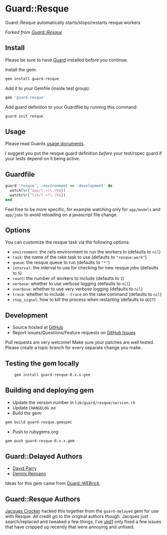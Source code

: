 # Guard::Resque

Guard::Resque automatically starts/stops/restarts resque workers

*Forked from [Guard::Resque](http://github.com/railsjedi/guard-resque)*

## Install

Please be sure to have [Guard](http://github.com/guard/guard) installed before you continue.

Install the gem:

```bash
gem install guard-resque
```

Add it to your Gemfile (inside test group):

```bash
gem 'guard-resque'
```

Add guard definition to your Guardfile by running this command:

```bash
guard init resque
```

## Usage

Please read Guards [usage documents](http://github.com/guard/guard#readme).

I suggest you put the resque guard definition *before* your test/rspec guard if your tests depend on it being active.

## Guardfile

```ruby
guard 'resque', :environment => 'development' do
  watch(%r{^app/(.+)\.rb$})
  watch(%r{^lib/(.+)\.rb$})
end
```

Feel free to be more specific, for example watching only for `app/models` and `app/jobs` to avoid reloading on a javascript file change.

## Options

You can customize the resque task via the following options:

* `environment`: the rails environment to run the workers in (defaults to `nil`)
* `task`: the name of the rake task to use (defaults to `"resque:work"`)
* `queue`: the resque queue to run (defaults to `"*"`)
* `interval`: the interval to use for checking for new resque jobs (defaults to `5`)
* `count`: the number of workers to include (defaults to `1`)
* `verbose`: whether to use verbose logging (defaults to `nil`)
* `vverbose`: whether to use very verbose logging (defaults to `nil`)
* `trace`: whether to include `--trace` on the rake command (defaults to `nil`)
* `stop_signal`: how to kill the process when restarting (defaults to `QUIT`)


## Development

 * Source hosted at [GitHub](http://github.com/ukd1/guard-resque)
 * Report issues/Questions/Feature requests on [GitHub Issues](http://github.com/ukd1/guard-resque/issues)

Pull requests are very welcome! Make sure your patches are well tested. Please create a topic branch for every separate change you make.

## Testing the gem locally

```bash
    gem install guard-resque-0.x.x.gem
```

## Building and deploying gem

 * Update the version number in `lib/guard/resque/version.rb`
 * Update `CHANGELOG.md`
 * Build the gem:

```bash
gem build guard-resque.gemspec
```

 * Push to rubygems.org:

```bash
gem push guard-resque-0.x.x.gem
```


## Guard::Delayed Authors

  * [David Parry](https://github.com/suranyami)
  * [Dennis Reimann](https://github.com/dbloete)

Ideas for this gem came from [Guard::WEBrick](http://github.com/fnichol/guard-webrick).


## Guard::Resque Authors

[Jacques Crocker](https://github.com/railsjedi) hacked this together from the `guard-delayed` gem for use with Resque. All credit go to the original authors though. Jacques just search/replaced and tweaked a few things, I've [ukd1](https://github.com/ukd1) only fixed a few issues that have cropped up recently that were annoying and unfixed.